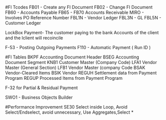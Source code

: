 
#FI Tcodes
FB01 - Create any FI Document
FB02 - Change FI Document
FB60 - Accounts Payable
FB65 - FB70 Accounts Receivable
MIRO - Involves PO Reference Number
FBL1N - Vendor Ledger
FBL3N - GL
FBL5N - Customer Ledger

LockBox Payment- The customer paying to the bank Accounts
  of the client and the lclient will recoincile

F-53 - Posting Outgoing Payments
F110 - Automatic Payment ( Run ID )

#FI Tables
BKPF             Accounting Document Header       BSEG             Accounting Document Segment             KNB1             Customer Master (Company Code)          LFA1             Vendor Master (General Section)         LFB1             Vendor Master (company Code
BSAK    Vendor-Cleared Items
BSIK    Vendor
REGUH   Settlement data from Payment Program
REGUP   Processed Items from Payment Program

F-32 for Partial & Residual Payment

SWO1 - Business Objects Builder

#Performance Improvement
SE30
Select inside Loop, Avoid Select/Endselect, avoid unnecessary, Use Aggregates,Select *
